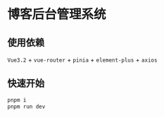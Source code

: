 # 博客后台管理系统

## 使用依赖
`Vue3.2` + `vue-router` + `pinia` + `element-plus` + `axios`

## 快速开始
```bash
pnpm i
pnpm run dev
```